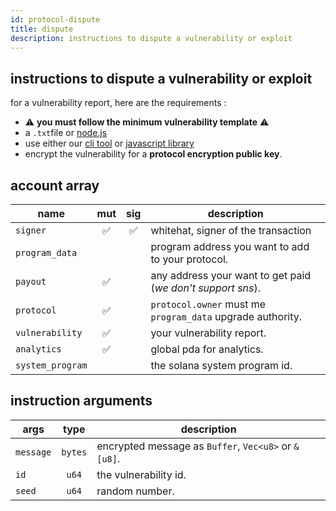 ```yaml
---
id: protocol-dispute
title: dispute
description: instructions to dispute a vulnerability or exploit
---
```


## instructions to dispute a vulnerability or exploit

for a vulnerability report, here are the requirements :

- ⚠️ **you must follow the minimum vulnerability template** ⚠️
- a `.txt`file or [node.js]()
- use either our [cli tool]() or [javascript library]()
- encrypt the vulnerability for a **protocol encryption public key**.

## account array

| name             | mut | sig | description                                                 |
| ---------------- | :-: | :-: | ----------------------------------------------------------- |
| `signer`         | ✅  | ✅  | whitehat, signer of the transaction                         |
| `program_data`   |     |     | program address you want to add to your protocol.           |
| `payout`         | ✅  |     | any address your want to get paid (_we don't support sns_). |
| `protocol`       | ✅  |     | `protocol.owner` must me `program_data` upgrade authority.  |
| `vulnerability`  | ✅  |     | your vulnerability report.                                  |
| `analytics`      | ✅  |     | global pda for analytics.                                   |
| `system_program` |     |     | the solana system program id.                               |

## instruction arguments

| args      |  type   | description                                          |
| --------- | :-----: | ---------------------------------------------------- |
| `message` | `bytes` | encrypted message as `Buffer`, `Vec<u8>` or `&[u8]`. |
| `id`      |  `u64`  | the vulnerability id.                                |
| `seed`    |  `u64`  | random number.                                       |
